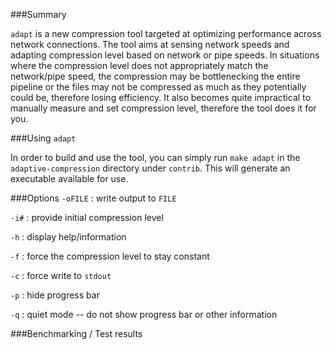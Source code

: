 ###Summary

`adapt` is a new compression tool targeted at optimizing performance across network connections. The tool aims at sensing network speeds and adapting compression level based on network or pipe speeds.
In situations where the compression level does not appropriately match the network/pipe speed, the compression may be bottlenecking the entire pipeline or the files may not be compressed as much as they potentially could be, therefore losing efficiency. It also becomes quite impractical to manually measure and set compression level, therefore the tool does it for you.

###Using `adapt`

In order to build and use the tool, you can simply run `make adapt` in the `adaptive-compression` directory under `contrib`. This will generate an executable available for use.

###Options
`-oFILE` : write output to `FILE`

`-i#`    : provide initial compression level

`-h`     : display help/information

`-f`     : force the compression level to stay constant

`-c`     : force write to `stdout`

`-p`     : hide progress bar

`-q`     : quiet mode -- do not show progress bar or other information

###Benchmarking / Test results
